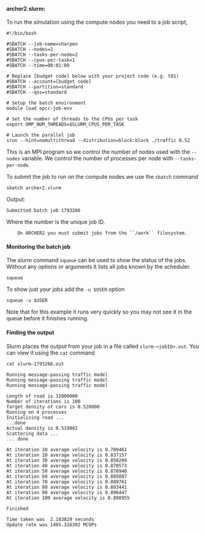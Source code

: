 
#### archer2.slurm:

To run the simulation using the compute nodes you need to a job script,

``` slurm
#!/bin/bash

#SBATCH --job-name=sharpen
#SBATCH --nodes=2
#SBATCH --tasks-per-node=2
#SBATCH --cpus-per-task=1
#SBATCH --time=00:01:00

# Replace [budget code] below with your project code (e.g. t01)
#SBATCH --account=[budget code]
#SBATCH --partition=standard
#SBATCH --qos=standard

# Setup the batch environment
module load epcc-job-env

# Set the number of threads to the CPUs per task
export OMP_NUM_THREADS=$SLURM_CPUS_PER_TASK

# Launch the parallel job
srun --hint=nomultithread --distribution=block:block ./traffic 0.52
```

This is an MPI program so we control the number of nodes used with the ``--nodes`` variable. We control the number of processes per node with ``--tasks-per-node``.

To submit the job to run on the compute nodes we use the ``sbatch`` command

```
sbatch archer2.slurm
```

Output:
```
Submitted batch job 1793266
```
Where the number is the unique job ID.

```{note}
    On ARCHER2 you must submit jobs from the ``/work`` filesystem.
```


#### Monitoring the batch job
The slurm command ``squeue`` can be used to show the status of the jobs. Without any options or arguments it lists all jobs known by the scheduler.
```
squeue
```

To show just your jobs add  the ``-u $USER`` option
```
squeue -u $USER
```
Note that for this example it runs very quickly so you may not see it in the queue before it finishes running.

#### Finding the output
Slurm places the output from your job in a file called ``slurm-<jobID>.out``. You can view it using the ``cat`` command

```
cat slurm-1793266.out

Running message-passing traffic model
Running message-passing traffic model
Running message-passing traffic model

Length of road is 32000000
Number of iterations is 100
Target density of cars is 0.520000
Running on 4 processes
Initialising road ...
...done
Actual density is 0.519982
Scattering data ...
... done

At iteration 10 average velocity is 0.789461
At iteration 20 average velocity is 0.837157
At iteration 30 average velocity is 0.858209
At iteration 40 average velocity is 0.870573
At iteration 50 average velocity is 0.878940
At iteration 60 average velocity is 0.885087
At iteration 70 average velocity is 0.889761
At iteration 80 average velocity is 0.893441
At iteration 90 average velocity is 0.896447
At iteration 100 average velocity is 0.898955

Finished

Time taken was  2.183829 seconds
Update rate was 1465.316302 MCOPs

```